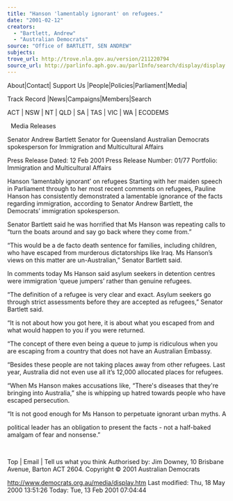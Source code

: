 ```yaml
---
title: "Hanson 'lamentably ignorant' on refugees."
date: "2001-02-12"
creators:
  - "Bartlett, Andrew"
  - "Australian Democrats"
source: "Office of BARTLETT, SEN ANDREW"
subjects:
trove_url: http://trove.nla.gov.au/version/211220794
source_url: http://parlinfo.aph.gov.au/parlInfo/search/display/display.w3p;query=Id%3A%22media/pressrel/23F36%22
---
```


 About|Contact| Support Us  |People|Policies|Parliament|Media|

 Track Record  |News|Campaigns|Members|Search

 ACT | NSW | NT | QLD | SA | TAS | VIC | WA | ECODEMS

   Media Releases

 Senator Andrew Bartlett Senator for Queensland Australian Democrats spokesperson for Immigration and Multicultural Affairs

 Press Release Dated: 12 Feb 2001 Press Release Number: 01/77 Portfolio: Immigration and Multicultural Affairs 

 Hanson ‘lamentably ignorant’ on refugees Starting with her maiden speech in Parliament through to her most recent comments on refugees, Pauline Hanson has consistently demonstrated a lamentable ignorance of the facts regarding immigration, according to Senator Andrew Bartlett, the Democrats’ immigration spokesperson.

 Senator Bartlett said he was horrified that Ms Hanson was repeating calls to “turn the boats around and say go back where they come from.”

 “This would be a de facto death sentence for families, including children, who have escaped from murderous dictatorships like Iraq. Ms Hanson’s views on this matter are un-Australian,” Senator Bartlett said.

 In comments today Ms Hanson said asylum seekers in detention centres were immigration ‘queue jumpers’ rather than genuine refugees.

 “The definition of a refugee is very clear and exact. Asylum seekers go through strict assessments before they are accepted as refugees,” Senator Bartlett said.

 “It is not about how you got here, it is about what you escaped from and what would happen to you if you were returned.

 “The concept of there even being a queue to jump is ridiculous when you are escaping from a country that does not have an Australian Embassy.

 “Besides these people are not taking places away from other refugees. Last year, Australia did not even use all it’s 12,000 allocated places for refugees.

 “When Ms Hanson makes accusations like, “There's diseases that they're bringing into Australia,” she is whipping up hatred towards people who have escaped persecution.

 “It is not good enough for Ms Hanson to perpetuate ignorant urban myths. A

 political leader has an obligation to present the facts - not a half-baked amalgam of fear and nonsense.”

  

 Top | Email | Tell us what you think Authorised by: Jim Downey, 10 Brisbane Avenue, Barton ACT 2604. Copyright © 2001 Australian Democrats

 http://www.democrats.org.au/media/display.htm Last modified: Thu, 18 May 2000 13:51:26 Today: Tue, 13 Feb 2001 07:04:44  

